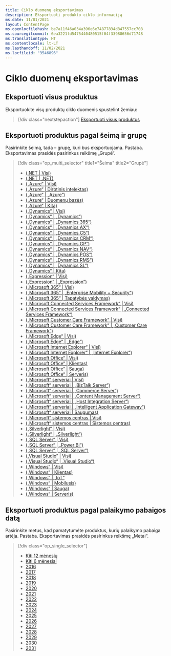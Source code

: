 ```yaml
---
title: Ciklo duomenų eksportavimas
description: Eksportuoti produkto ciklo informaciją
ms.date: 11/01/2021
layout: ContentPage
ms.openlocfilehash: be7a11f46a034a396e6e74877834d847557cc708
ms.sourcegitcommit: 6ea3221fd5475440480515f04f33988656d71748
ms.translationtype: HT
ms.contentlocale: lt-LT
ms.lasthandoff: 11/02/2021
ms.locfileid: "3546896"
---
```

# <a name="lifecycle-data-export"></a>Ciklo duomenų eksportavimas

## <a name="export-all-products"></a>Eksportuoti visus produktus
Eksportuokite visų produktų ciklo duomenis spustelint žemiau:

> [!div class="nextstepaction"]
> [Eksportuoti visus produktus](https://app-omaha-prod.azurewebsites.net/api/PublishedListings/Export)

## <a name="export-products-by-family-and-group"></a>Eksportuoti produktus pagal šeimą ir grupę
Pasirinkite šeimą, tada – grupę, kuri bus eksportuojama. Pastaba. Eksportavimas prasidės pasirinkus reikšmę „Grupė“. 

> [!div class="op_multi_selector" title1="Šeima" title2="Grupė"]
> - [(.NET | Visi)](https://app-omaha-prod.azurewebsites.net/api/PublishedListings/Export(family='.NET'))
> - [(.NET | .NET)](https://app-omaha-prod.azurewebsites.net/api/PublishedListings/Export(family='.NET',group='.NET'))
> - [(„Azure“ | Visi)](https://app-omaha-prod.azurewebsites.net/api/PublishedListings/Export(family='Azure'))
> - [(„Azure“ | Dirbtinis intelektas)](https://app-omaha-prod.azurewebsites.net/api/PublishedListings/Export(family='Azure',group='AI'))
> - [(„Azure“ | „Azure“)](https://app-omaha-prod.azurewebsites.net/api/PublishedListings/Export(family='Azure',group='Azure'))
> - [(„Azure“ | Duomenų bazės)](https://app-omaha-prod.azurewebsites.net/api/PublishedListings/Export(family='Azure',group='Databases'))
> - [(„Azure“ | Kita)](https://app-omaha-prod.azurewebsites.net/api/PublishedListings/Export(family='Azure',group='Other'))
> - [(„Dynamics“ | Visi)](https://app-omaha-prod.azurewebsites.net/api/PublishedListings/Export(family='Dynamics'))
> - [(„Dynamics“ | „Dynamics“)](https://app-omaha-prod.azurewebsites.net/api/PublishedListings/Export(family='Dynamics',group='Dynamics'))
> - [(„Dynamics“ | „Dynamics 365“)](https://app-omaha-prod.azurewebsites.net/api/PublishedListings/Export(family='Dynamics',group='Dynamics%20365'))
> - [(„Dynamics“ | „Dynamics AX“)](https://app-omaha-prod.azurewebsites.net/api/PublishedListings/Export(family='Dynamics',group='Dynamics%20AX'))
> - [(„Dynamics“ | „Dynamics C5“)](https://app-omaha-prod.azurewebsites.net/api/PublishedListings/Export(family='Dynamics',group='Dynamics%20C5'))
> - [(„Dynamics“ | „Dynamics CRM“)](https://app-omaha-prod.azurewebsites.net/api/PublishedListings/Export(family='Dynamics',group='Dynamics%20CRM'))
> - [(„Dynamics“ | „Dynamics GP“)](https://app-omaha-prod.azurewebsites.net/api/PublishedListings/Export(family='Dynamics',group='Dynamics%20GP'))
> - [(„Dynamics“ | „Dynamics NAV“)](https://app-omaha-prod.azurewebsites.net/api/PublishedListings/Export(family='Dynamics',group='Dynamics%20NAV'))
> - [(„Dynamics“ | „Dynamics POS“)](https://app-omaha-prod.azurewebsites.net/api/PublishedListings/Export(family='Dynamics',group='Dynamics%20POS'))
> - [(„Dynamics“ | „Dynamics RMS“)](https://app-omaha-prod.azurewebsites.net/api/PublishedListings/Export(family='Dynamics',group='Dynamics%20RMS'))
> - [(„Dynamics“ | „Dynamics SL“)](https://app-omaha-prod.azurewebsites.net/api/PublishedListings/Export(family='Dynamics',group='Dynamics%20SL'))
> - [(„Dynamics“ | Kita)](https://app-omaha-prod.azurewebsites.net/api/PublishedListings/Export(family='Dynamics',group='Other'))
> - [(„Expression“ | Visi)](https://app-omaha-prod.azurewebsites.net/api/PublishedListings/Export(family='Expression'))
> - [(„Expression“ | „Expression“)](https://app-omaha-prod.azurewebsites.net/api/PublishedListings/Export(family='Expression',group='Expression'))
> - [(„Microsoft 365“ | Visi)](https://app-omaha-prod.azurewebsites.net/api/PublishedListings/Export(family='Microsoft%20365'))
> - [(„Microsoft 365“ | „Enterprise Mobility + Security“)](https://app-omaha-prod.azurewebsites.net/api/PublishedListings/Export(family='Microsoft%20365',group='Enterprise%20Mobility%20%2B%20Security'))
> - [(„Microsoft 365“ | Tapatybės valdymas)](https://app-omaha-prod.azurewebsites.net/api/PublishedListings/Export(family='Microsoft%20365',group='Identity%20Management'))
> - [(„Microsoft Connected Services Framework“ | Visi)](https://app-omaha-prod.azurewebsites.net/api/PublishedListings/Export(family='Microsoft%20Connected%20Services%20Framework'))
> - [(„Microsoft Connected Services Framework“ | „Connected Services Framework“)](https://app-omaha-prod.azurewebsites.net/api/PublishedListings/Export(family='Microsoft%20Connected%20Services%20Framework',group='Connected%20Services%20Framework'))
> - [(„Microsoft Customer Care Framework“ | Visi)](https://app-omaha-prod.azurewebsites.net/api/PublishedListings/Export(family='Microsoft%20Customer%20Care%20Framework'))
> - [(„Microsoft Customer Care Framework“ | „Customer Care Framework“)](https://app-omaha-prod.azurewebsites.net/api/PublishedListings/Export(family='Microsoft%20Customer%20Care%20Framework',group='Customer%20Care%20Framework'))
> - [(„Microsoft Edge“ | Visi)](https://app-omaha-prod.azurewebsites.net/api/PublishedListings/Export(family='Microsoft%20Edge'))
> - [(„Microsoft Edge“ | „Edge“)](https://app-omaha-prod.azurewebsites.net/api/PublishedListings/Export(family='Microsoft%20Edge',group='Edge'))
> - [(„Microsoft Internet Explorer“ | Visi)](https://app-omaha-prod.azurewebsites.net/api/PublishedListings/Export(family='Microsoft%20Internet%20Explorer'))
> - [(„Microsoft Internet Explorer“ | „Internet Explorer“)](https://app-omaha-prod.azurewebsites.net/api/PublishedListings/Export(family='Microsoft%20Internet%20Explorer',group='Internet%20Explorer'))
> - [(„Microsoft Office“ | Visi)](https://app-omaha-prod.azurewebsites.net/api/PublishedListings/Export(family='Microsoft%20Office'))
> - [(„Microsoft Office“ | Klientas)](https://app-omaha-prod.azurewebsites.net/api/PublishedListings/Export(family='Microsoft%20Office',group='Client'))
> - [(„Microsoft Office“ | Sauga)](https://app-omaha-prod.azurewebsites.net/api/PublishedListings/Export(family='Microsoft%20Office',group='Security'))
> - [(„Microsoft Office“ | Serveris)](https://app-omaha-prod.azurewebsites.net/api/PublishedListings/Export(family='Microsoft%20Office',group='Server'))
> - [(„Microsoft“ serveriai | Visi)](https://app-omaha-prod.azurewebsites.net/api/PublishedListings/Export(family='Microsoft%20Servers'))
> - [(„Microsoft“ serveriai | „BizTalk Server“)](https://app-omaha-prod.azurewebsites.net/api/PublishedListings/Export(family='Microsoft%20Servers',group='BizTalk%20Server'))
> - [(„Microsoft“ serveriai | „Commerce Server“)](https://app-omaha-prod.azurewebsites.net/api/PublishedListings/Export(family='Microsoft%20Servers',group='Commerce%20Server'))
> - [(„Microsoft“ serveriai | „Content Management Server“)](https://app-omaha-prod.azurewebsites.net/api/PublishedListings/Export(family='Microsoft%20Servers',group='Content%20Management%20Server'))
> - [(„Microsoft“ serveriai | „Host Integration Server“)](https://app-omaha-prod.azurewebsites.net/api/PublishedListings/Export(family='Microsoft%20Servers',group='Host%20Integration%20Server'))
> - [(„Microsoft“ serveriai | „Intelligent Application Gateway“)](https://app-omaha-prod.azurewebsites.net/api/PublishedListings/Export(family='Microsoft%20Servers',group='Intelligent%20Application%20Gateway'))
> - [(„Microsoft“ serveriai | Saugumas)](https://app-omaha-prod.azurewebsites.net/api/PublishedListings/Export(family='Microsoft%20Servers',group='Security'))
> - [(„Microsoft“ sistemos centras | Visi)](https://app-omaha-prod.azurewebsites.net/api/PublishedListings/Export(family='Microsoft%20System%20Center'))
> - [(„Microsoft“ sistemos centras | Sistemos centras)](https://app-omaha-prod.azurewebsites.net/api/PublishedListings/Export(family='Microsoft%20System%20Center',group='System%20Center'))
> - [(„Silverlight“ | Visi)](https://app-omaha-prod.azurewebsites.net/api/PublishedListings/Export(family='Silverlight'))
> - [(„Silverlight“ | „Silverlight“)](https://app-omaha-prod.azurewebsites.net/api/PublishedListings/Export(family='Silverlight',group='Silverlight'))
> - [(„SQL Server“ | Visi)](https://app-omaha-prod.azurewebsites.net/api/PublishedListings/Export(family='SQL%20Server'))
> - [(„SQL Server“ | „Power BI“)](https://app-omaha-prod.azurewebsites.net/api/PublishedListings/Export(family='SQL%20Server',group='Power%20BI'))
> - [(„SQL Server“ | „SQL Server“)](https://app-omaha-prod.azurewebsites.net/api/PublishedListings/Export(family='SQL%20Server',group='SQL%20Server'))
> - [(„Visual Studio“ | Visi) ](https://app-omaha-prod.azurewebsites.net/api/PublishedListings/Export(family='Visual%20Studio'))
> - [(„Visual Studio“ | „Visual Studio“)](https://app-omaha-prod.azurewebsites.net/api/PublishedListings/Export(family='Visual%20Studio',group='Visual%20Studio'))
> - [(„Windows“ | Visi)](https://app-omaha-prod.azurewebsites.net/api/PublishedListings/Export(family='Windows'))
> - [(„Windows“ | Klientas)](https://app-omaha-prod.azurewebsites.net/api/PublishedListings/Export(family='Windows',group='Client'))
> - [(„Windows“ | „IoT“](https://app-omaha-prod.azurewebsites.net/api/PublishedListings/Export(family='Windows',group='IoT'))
> - [(„Windows“ | Mobilusis)](https://app-omaha-prod.azurewebsites.net/api/PublishedListings/Export(family='Windows',group='Mobile'))
> - [(„Windows“ | Sauga)](https://app-omaha-prod.azurewebsites.net/api/PublishedListings/Export(family='Windows',group='Security'))
> - [(„Windows“ | Serveris)](https://app-omaha-prod.azurewebsites.net/api/PublishedListings/Export(family='Windows',group='Server'))

## <a name="export-products-by-end-of-support-date"></a>Eksportuoti produktus pagal palaikymo pabaigos datą
Pasirinkite metus, kad pamatytumėte produktus, kurių palaikymo pabaiga artėja. Pastaba. Eksportavimas prasidės pasirinkus reikšmę „Metai“.

> [!div class="op_single_selector"]
> - [Kiti 12 mėnesių](https://app-omaha-prod.azurewebsites.net/api/PublishedListings/Export(endOfSupportMonths=12))
> - [Kiti 6 mėnesiai](https://app-omaha-prod.azurewebsites.net/api/PublishedListings/Export(endOfSupportMonths=6))
> - [2016](https://app-omaha-prod.azurewebsites.net/api/PublishedListings/Export(endOfSupportYear=2016))
> - [2017](https://app-omaha-prod.azurewebsites.net/api/PublishedListings/Export(endOfSupportYear=2017))
> - [2018](https://app-omaha-prod.azurewebsites.net/api/PublishedListings/Export(endOfSupportYear=2018))
> - [2019](https://app-omaha-prod.azurewebsites.net/api/PublishedListings/Export(endOfSupportYear=2019))
> - [2020](https://app-omaha-prod.azurewebsites.net/api/PublishedListings/Export(endOfSupportYear=2020))
> - [2021](https://app-omaha-prod.azurewebsites.net/api/PublishedListings/Export(endOfSupportYear=2021))
> - [2022](https://app-omaha-prod.azurewebsites.net/api/PublishedListings/Export(endOfSupportYear=2022))
> - [2023](https://app-omaha-prod.azurewebsites.net/api/PublishedListings/Export(endOfSupportYear=2023))
> - [2024](https://app-omaha-prod.azurewebsites.net/api/PublishedListings/Export(endOfSupportYear=2024))
> - [2025](https://app-omaha-prod.azurewebsites.net/api/PublishedListings/Export(endOfSupportYear=2025))
> - [2026](https://app-omaha-prod.azurewebsites.net/api/PublishedListings/Export(endOfSupportYear=2026))
> - [2027](https://app-omaha-prod.azurewebsites.net/api/PublishedListings/Export(endOfSupportYear=2027))
> - [2028](https://app-omaha-prod.azurewebsites.net/api/PublishedListings/Export(endOfSupportYear=2028))
> - [2029](https://app-omaha-prod.azurewebsites.net/api/PublishedListings/Export(endOfSupportYear=2029))
> - [2030](https://app-omaha-prod.azurewebsites.net/api/PublishedListings/Export(endOfSupportYear=2030))
> - [2031](https://app-omaha-prod.azurewebsites.net/api/PublishedListings/Export(endOfSupportYear=2031))
